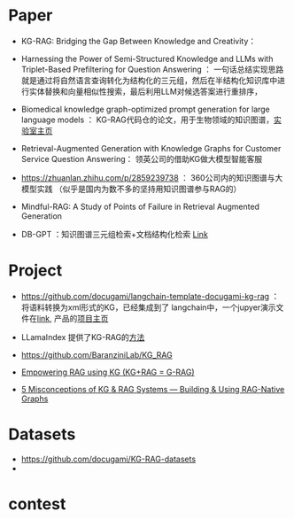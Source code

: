 


# Paper

- KG-RAG: Bridging the Gap Between Knowledge and Creativity： 

- Harnessing the Power of Semi-Structured Knowledge and LLMs with Triplet-Based Prefiltering for Question Answering  ： 一句话总结实现思路就是通过将自然语言查询转化为结构化的三元组，然后在半结构化知识库中进行实体替换和向量相似性搜索，最后利用LLM对候选答案进行重排序，

- Biomedical knowledge graph-optimized prompt generation for large language models ： KG-RAG代码仓的论文，用于生物领域的知识图谱，[实验室主页](https://baranzinilab.ucsf.edu/news/supercharging-large-language-models-using-kg-rag-framework)

- Retrieval-Augmented Generation with Knowledge Graphs for Customer Service Question Answering： 领英公司的借助KG做大模型智能客服

- https://zhuanlan.zhihu.com/p/2859239738 ： 360公司内的知识图谱与大模型实践 （似乎是国内为数不多的坚持用知识图谱参与RAG的）
- Mindful-RAG: A Study of Points of Failure in Retrieval Augmented Generation
- DB-GPT ：知识图谱三元组检索+文档结构化检索 [Link](https://zhuanlan.zhihu.com/p/3082714520)

# Project


- https://github.com/docugami/langchain-template-docugami-kg-rag ： 将语料转换为xml形式的KG，已经集成到了 langchain中，一个jupyer演示文件在[link](https://github.com/docugami/langchain-template-docugami-kg-rag), 产品的[项目主页](https://www.docugami.com/blog/kg-rag-langchain)

- LLamaIndex 提供了KG-RAG的[方法](https://docs.llamaindex.ai/en/stable/examples/query_engine/knowledge_graph_rag_query_engine/)

- https://github.com/BaranziniLab/KG_RAG

- [Empowering RAG using KG (KG+RAG = G-RAG)](https://medium.com/@hellorahulk/empowering-rag-using-kg-kg-rag-g-rag-b5c776b0923b)

- [5 Misconceptions of KG & RAG Systems — Building & Using RAG-Native Graphs
](https://medium.com/enterprise-rag/5-misconceptions-of-kg-rag-systems-building-using-rag-native-graphs-5e47872e7903)


# Datasets

- https://github.com/docugami/KG-RAG-datasets
- 

# contest


